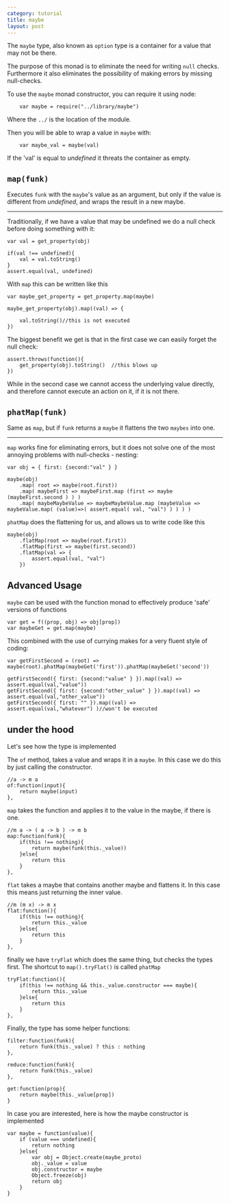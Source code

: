```yaml
---
category: tutorial
title: maybe
layout: post
---
```


The `maybe` type, also known as `option` type is a container for a value that may not be there. 

The purpose of this monad is to eliminate the need for writing `null` checks. 
Furthermore it also eliminates the possibility of making errors by missing null-checks.

<!--more-->





To use the `maybe` monad constructor, you can require it using node:
		
		var maybe = require("../library/maybe")


Where the `../` is the location of the module.

Then you will be able to wrap a value in `maybe` with:

		var maybe_val = maybe(val)

If the 'val' is equal to *undefined* it threats the container as empty.


`map(funk)`
----
Executes `funk` with the `maybe`'s value as an argument, but only if the value is different from *undefined*, and wraps the result in a new maybe.

***



Traditionally, if we have a value that may be undefined we do a null check before doing something with it:



	
	var val = get_property(obj)
	
	if(val !== undefined){
		val = val.toString()
	}
	assert.equal(val, undefined) 

With `map` this can be written like this

 	var maybe_get_property = get_property.map(maybe)

	maybe_get_property(obj).map((val) => {

		val.toString()//this is not executed
	})

The biggest benefit we get is that in the first case we can easily forget the null check:
	
	assert.throws(function(){
		get_property(obj).toString()  //this blows up
	})

While in the second case we cannot access the underlying value directly, and therefore cannot execute an action on it, if it is not there.




`phatMap(funk)`
----

Same as `map`, but if `funk` returns a `maybe` it flattens the two `maybes` into one.

***




`map` works fine for eliminating errors, but it does not solve one of the most annoying problems with null-checks - nesting:

	var obj = { first: {second:"val" } }
	
	maybe(obj)
		.map( root => maybe(root.first))
		.map( maybeFirst => maybeFirst.map (first => maybe (maybeFirst.second ) ) ) 
		.map( maybeMaybeValue => maybeMaybeValue.map (maybeValue => maybeValue.map( (value)=>( assert.equal( val, "val") ) ) ) )

`phatMap` does the flattening for us, and allows us to write code like this

	maybe(obj)
		.flatMap(root => maybe(root.first))
		.flatMap(first => maybe(first.second))
		.flatMap(val => {
			assert.equal(val, "val")
		})




Advanced Usage
----



 `maybe` can be used with the function monad to effectively produce 'safe' versions of functions

	var get = f((prop, obj) => obj[prop])
	var maybeGet = get.map(maybe)

This combined with the use of currying makes for a very fluent style of coding:

	var getFirstSecond = (root) => maybe(root).phatMap(maybeGet('first')).phatMap(maybeGet('second'))
	
	getFirstSecond({ first: {second:"value" } }).map((val) => assert.equal(val,"value"))
	getFirstSecond({ first: {second:"other_value" } }).map((val) => assert.equal(val,"other_value"))
	getFirstSecond({ first: "" }).map((val) => assert.equal(val,"whatever") )//won't be executed 





under the hood
--------------
Let's see how the type is implemented







The `of` method, takes a value and wraps it in a `maybe`.
In this case we do this by just calling the constructor.

	//a -> m a
	of:function(input){
		return maybe(input)
	},

`map` takes the function and applies it to the value in the maybe, if there is one.

	//m a -> ( a -> b ) -> m b
	map:function(funk){
		if(this !== nothing){
			return maybe(funk(this._value))
		}else{	
			return this 
		}
	},

`flat` takes a maybe that contains another maybe and flattens it.
In this case this means just returning the inner value.

	//m (m x) -> m x
	flat:function(){
		if(this !== nothing){
			return this._value
		}else{
			return this
		}
	},

finally we have `tryFlat` which does the same thing, but checks the types first. The shortcut to `map().tryFlat()` is called `phatMap` 

	tryFlat:function(){
		if(this !== nothing && this._value.constructor === maybe){
			return this._value
		}else{
			return this
		}
	},
	


Finally, the type has some helper functions:

	filter:function(funk){
		return funk(this._value) ? this : nothing
	},

	reduce:function(funk){
		return funk(this._value)
	},

	get:function(prop){
		return maybe(this._value[prop])
	}


	


In case you are interested, here is how the maybe constructor is implemented


	var maybe = function(value){
		if (value === undefined){
			return nothing
		}else{
			var obj = Object.create(maybe_proto)
			obj._value = value
			obj.constructor = maybe
			Object.freeze(obj)
			return obj
		}
	}







